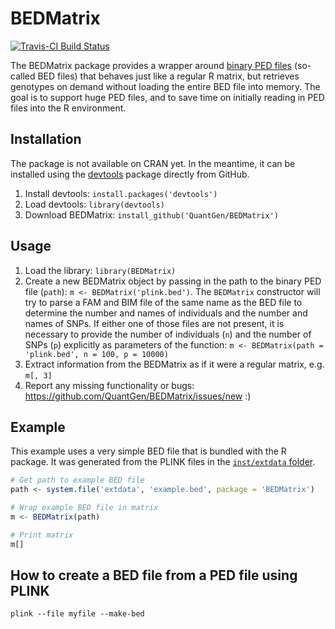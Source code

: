 BEDMatrix
=========

[![Travis-CI Build Status](https://travis-ci.org/QuantGen/BEDMatrix.svg?branch=master)](https://travis-ci.org/QuantGen/BEDMatrix)

The BEDMatrix package provides a wrapper around [binary PED files](http://pngu.mgh.harvard.edu/~purcell/plink/data.shtml#bed) (so-called BED files) that behaves just like a regular R matrix, but retrieves genotypes on demand without loading the entire BED file into memory. The goal is to support huge PED files, and to save time on initially reading in PED files into the R environment.


Installation
------------

The package is not available on CRAN yet. In the meantime, it can be installed using the [devtools](https://github.com/hadley/devtools) package directly from GitHub.

1. Install devtools: `install.packages('devtools')`
2. Load devtools: `library(devtools)`
3. Download BEDMatrix: `install_github('QuantGen/BEDMatrix')`


Usage
-----

1. Load the library: `library(BEDMatrix)`
2. Create a new BEDMatrix object by passing in the path to the binary PED file (`path`): `m <- BEDMatrix('plink.bed')`. The `BEDMatrix` constructor will try to parse a FAM and BIM file of the same name as the BED file to determine the number and names of individuals and the number and names of SNPs. If either one of those files are not present, it is necessary to provide the number of individuals (`n`) and the number of SNPs (`p`) explicitly as parameters of the function: `m <- BEDMatrix(path = 'plink.bed', n = 100, p = 10000)`
3. Extract information from the BEDMatrix as if it were a regular matrix, e.g. `m[, 3]`
4. Report any missing functionality or bugs: https://github.com/QuantGen/BEDMatrix/issues/new :)


Example
-------

This example uses a very simple BED file that is bundled with the R package. It was generated from the PLINK files in the [`inst/extdata` folder](https://github.com/QuantGen/BEDMatrix/tree/master/inst/extdata).
```r
# Get path to example BED file
path <- system.file('extdata', 'example.bed', package = 'BEDMatrix')

# Wrap example BED file in matrix
m <- BEDMatrix(path)

# Print matrix
m[]
```


How to create a BED file from a PED file using PLINK
----------------------------------------------------

```
plink --file myfile --make-bed
```
